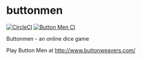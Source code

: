 buttonmen
=========

[![CircleCI](https://circleci.com/gh/buttonmen-dev/buttonmen/tree/master.svg?style=svg)](https://circleci.com/gh/buttonmen-dev/buttonmen/tree/master)
[![Button Men CI](https://github.com/danlangford/buttonmen/actions/workflows/button-men-ci.yml/badge.svg)](https://github.com/danlangford/buttonmen/actions/workflows/button-men-ci.yml)

Buttonmen - an online dice game

Play Button Men at http://www.buttonweavers.com/
